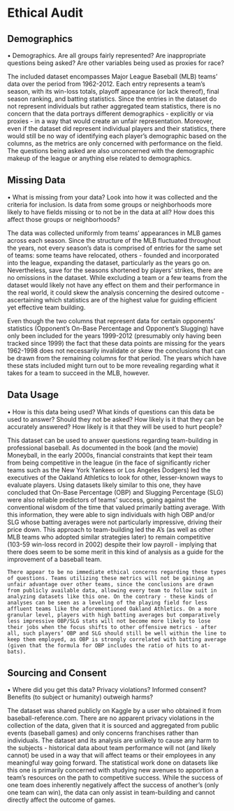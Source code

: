 # Ethical Audit
## Demographics
• Demographics. Are all groups fairly represented? Are inappropriate questions being asked? Are other variables being used as proxies for race?

The included dataset encompasses Major League Baseball (MLB) teams’ data over the period from 1962-2012. Each entry represents a team’s season, with its win-loss totals, playoff appearance (or lack thereof), final season ranking, and batting statistics. Since the entries in the dataset do not represent individuals but rather aggregated team statistics, there is no concern that the data portrays different demographics - explicitly or via proxies - in a way that would create an unfair representation. Moreover, even if the dataset did represent individual players and their statistics, there would still be no way of identifying each player’s demographic based on the columns, as the metrics are only concerned with performance on the field. The questions being asked are also unconcerned with the demographic makeup of the league or anything else related to demographics.
## Missing Data
• What is missing from your data? Look into how it was collected and the criteria for inclusion. Is data from some groups or neighborhoods more likely to have fields missing or to not be in the data at all? How does this affect those groups or neighborhoods?

The data was collected uniformly from teams’ appearances in MLB games across each season. Since the structure of the MLB fluctuated throughout the years, not every season’s data is comprised of entries for the same set of teams: some teams have relocated, others - founded and incorporated into the league, expanding the dataset, particularly as the years go on. Nevertheless, save for the seasons shortened by players’ strikes, there are no omissions in the dataset. While excluding a team or a few teams from the dataset would likely not have any effect on them and their performance in the real world, it could skew the analysis concerning the desired outcome - ascertaining which statistics are of the highest value for guiding efficient yet effective team building.

Even though the two columns that represent data for certain opponents’ statistics (Opponent’s On-Base Percentage and Opponent’s Slugging) have only been included for the years 1999-2012 (presumably only having been tracked since 1999) the fact that these data points are missing for the years 1962-1998 does not necessarily invalidate or skew the conclusions that can be drawn from the remaining columns for that period. The years which have these stats included might turn out to be more revealing regarding what it takes for a team to succeed in the MLB, however.

## Data Usage
• How is this data being used? What kinds of questions can this data be used to answer? Should they not be asked? How likely is it that they can be accurately answered? How likely is it that they will be used to hurt people?

This dataset can be used to answer questions regarding team-building in professional baseball. As documented in the book (and the movie) Moneyball, in the early 2000s, financial constraints that kept their team from being competitive in the league (in the face of significantly richer teams such as the New York Yankees or Los Angeles Dodgers) led the executives of the Oakland Athletics to look for other, lesser-known ways to evaluate players. Using datasets likely similar to this one, they have concluded that On-Base Percentage (OBP) and Slugging Percentage (SLG) were also reliable predictors of teams’ success, going against the conventional wisdom of the time that valued primarily batting average. With this information, they were able to sign individuals with high OBP and/or SLG whose batting averages were not particularly impressive, driving their price down. This approach to team-building led the A’s (as well as other MLB teams who adopted similar strategies later) to remain competitive (103-59 win-loss record in 2002) despite their low payroll - implying that there does seem to be some merit in this kind of analysis as a guide for the improvement of a baseball team.

	There appear to be no immediate ethical concerns regarding these types of questions. Teams utilizing these metrics will not be gaining an unfair advantage over other teams, since the conclusions are drawn from publicly available data, allowing every team to follow suit in analyzing datasets like this one. On the contrary - these kinds of analyses can be seen as a leveling of the playing field for less affluent teams like the aforementioned Oakland Athletics. On a more granular level, players with high batting averages but comparatively less impressive OBP/SLG stats will not become more likely to lose their jobs when the focus shifts to other offensive metrics - after all, such players’ OBP and SLG should still be well within the line to keep them employed, as OBP is strongly correlated with batting average (given that the formula for OBP includes the ratio of hits to at-bats).

## Sourcing and Consent
• Where did you get this data? Privacy violations? Informed consent? Benefits (to subject or humanity) outweigh harms?

The dataset was shared publicly on Kaggle by a user who obtained it from baseball-reference.com. There are no apparent privacy violations in the collection of the data, given that it is sourced and aggregated from public events (baseball games) and only concerns franchises rather than individuals. The dataset and its analysis are unlikely to cause any harm to the subjects - historical data about team performance will not (and likely cannot) be used in a way that will affect teams or their employees in any meaningful way going forward. The statistical work done on datasets like this one is primarily concerned with studying new avenues to apportion a team’s resources on the path to competitive success. While the success of one team does inherently negatively affect the success of another’s (only one team can win), the data can only assist in team-building and cannot directly affect the outcome of games.

